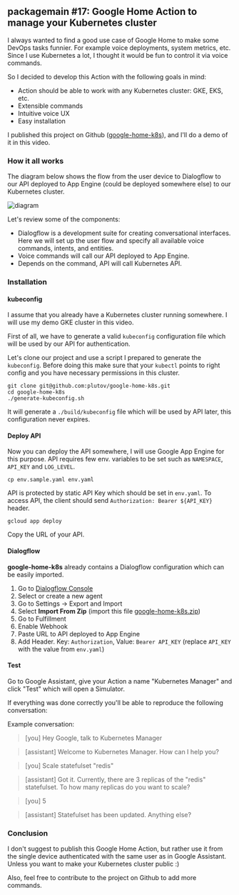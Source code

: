 ## packagemain #17: Google Home Action to manage your Kubernetes cluster

I always wanted to find a good use case of Google Home to make some DevOps tasks funnier. For example voice deployments, system metrics, etc. Since I use Kubernetes a lot, I thought it would be fun to control it via voice commands.

So I decided to develop this Action with the following goals in mind:

- Action should be able to work with any Kubernetes cluster: GKE, EKS, etc.
- Extensible commands
- Intuitive voice UX
- Easy installation

I published this project on Github ([google-home-k8s](https://github.com/plutov/google-home-k8s)), and I'll do a demo of it in this video.

### How it all works

The diagram below shows the flow from the user device to Dialogflow to our API deployed to App Engine (could be deployed somewhere else) to our Kubernetes cluster.

![diagram](https://raw.githubusercontent.com/plutov/packagemain/master/17-google-home-k8s/diagram.png)

Let's review some of the components:

- Dialogflow is a development suite for creating conversational interfaces. Here we will set up the user flow and specify all available voice commands, intents, and entities.
- Voice commands will call our API deployed to App Engine.
- Depends on the command, API will call Kubernetes API.

### Installation

#### kubeconfig

I assume that you already have a Kubernetes cluster running somewhere. I will use my demo GKE cluster in this video.

First of all, we have to generate a valid `kubeconfig` configuration file which will be used by our API for authentication.

Let's clone our project and use a script I prepared to generate the `kubeconfig`. Before doing this make sure that your `kubectl` points to right config and you have necessary permissions in this cluster.

```
git clone git@github.com:plutov/google-home-k8s.git
cd google-home-k8s
./generate-kubeconfig.sh
```

It will generate a `./build/kubeconfig` file which will be used by API later, this configuration never expires.

#### Deploy API

Now you can deploy the API somewhere, I will use Google App Engine for this purpose. API requires few env. variables to be set such as `NAMESPACE`, `API_KEY` and `LOG_LEVEL`.

```
cp env.sample.yaml env.yaml
```

API is protected by static API Key which should be set in `env.yaml`. To access API, the client should send `Authorization: Bearer ${API_KEY}` header.

```
gcloud app deploy
```

Copy the URL of your API.

#### Dialogflow

**google-home-k8s** already contains a Dialogflow configuration which can be easily imported.

1. Go to [Dialogflow Console](https://console.dialogflow.com/)
2. Select or create a new agent
3. Go to Settings -> Export and Import
4. Select **Import From Zip** (import this file [google-home-k8s.zip](https://raw.githubusercontent.com/plutov/google-home-k8s/master/google-home-k8s.zip))
5. Go to Fulfillment
6. Enable Webhook
7. Paste URL to API deployed to App Engine
8. Add Header. Key: `Authorization`, Value: `Bearer API_KEY` (replace `API_KEY` with the value from `env.yaml`)

#### Test

Go to Google Assistant, give your Action a name "Kubernetes Manager" and click "Test" which will open a Simulator.

If everything was done correctly you'll be able to reproduce the following conversation:

Example conversation:

> [you] Hey Google, talk to Kubernetes Manager

> [assistant] Welcome to Kubernetes Manager. How can I help you?

> [you] Scale statefulset "redis"

> [assistant] Got it. Currently, there are 3 replicas of the "redis" statefulset. To how many replicas do you want to scale?

> [you] 5

> [assistant] Statefulset has been updated. Anything else?

### Conclusion

I don't suggest to publish this Google Home Action, but rather use it from the single device authenticated with the same user as in Google Assistant. Unless you want to make your Kubernetes cluster public :)

Also, feel free to contribute to the project on Github to add more commands.